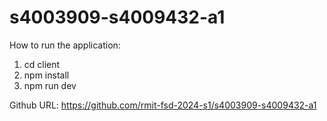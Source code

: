 # s4003909-s4009432-a1

How to run the application:
1. cd client
2. npm install
3. npm run dev

Github URL: https://github.com/rmit-fsd-2024-s1/s4003909-s4009432-a1
